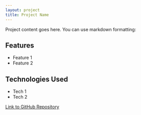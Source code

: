 ```yaml
---
layout: project
title: Project Name
---
```


Project content goes here. You can use markdown formatting:

## Features
- Feature 1
- Feature 2

## Technologies Used
- Tech 1
- Tech 2

[Link to GitHub Repository](https://github.com/yourusername/project)